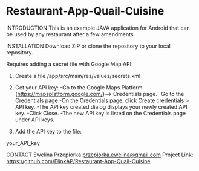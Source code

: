 # Restaurant-App-Quail-Cuisine

INTRODUCTION
This is an example JAVA application for Android that can be used by any restaurant after a few amendments.

INSTALLATION
Download ZIP or clone the repository to your local repository.

Requires adding a secret file with Google Map API:

1. Create a file
/app/src/main/res/values/secrets.xml

2. Get your API key:
-Go to the Google Maps Platform (https://mapsplatform.google.com/)--> Credentials page.
-Go to the Credentials page
-On the Credentials page, click Create credentials > API key.
-The API key created dialog displays your newly created API key.
-Click Close.
-The new API key is listed on the Credentials page under API keys.

3. Add the API key to the file:
<?xml version="1.0" encoding="utf-8"?>
<resources>
    <string name="google_maps_api_key">your_API_key</string>

</resources>

CONTACT
Ewelina Przepiorka przepiorka.ewelina@gmail.com
Project Link: https://github.com/ElinkAP/Restaurant-App-Quail-Cuisine
